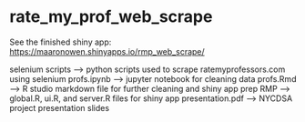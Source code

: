 # rate_my_prof_web_scrape

See the finished shiny app: https://maaronowen.shinyapps.io/rmp_web_scrape/

selenium scripts --> python scripts used to scrape ratemyprofessors.com using selenium
profs.ipynb --> jupyter notebook for cleaning data
profs.Rmd --> R studio markdown file for further cleaning and shiny app prep
RMP --> global.R, ui.R, and server.R files for shiny app
presentation.pdf --> NYCDSA project presentation slides
